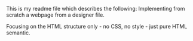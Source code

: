 This is my readme file which describes the following: Implementing from scratch a webpage from a designer file.

Focusing on the HTML structure only - no CSS, no style - just pure HTML semantic.
